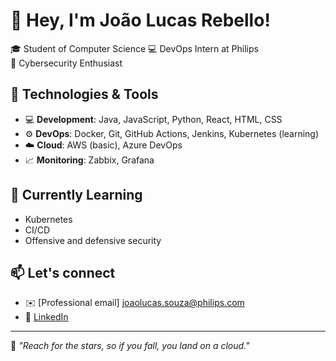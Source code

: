 # 👋  Hey, I'm João Lucas Rebello!

🎓 Student of Computer Science
💻  DevOps Intern at Philips  
🔐  Cybersecurity Enthusiast

## 🚀 Technologies & Tools

- 💻 **Development**: Java, JavaScript, Python, React, HTML, CSS  
- ⚙️ **DevOps**: Docker, Git, GitHub Actions, Jenkins, Kubernetes (learning)  
- ☁️ **Cloud**: AWS (basic), Azure DevOps  
- 📈 **Monitoring**: Zabbix, Grafana  
 
## 🌱 Currently Learning

- Kubernetes
- CI/CD
- Offensive and defensive security

## 📫 Let's connect

- ✉️ [Professional email] joaolucas.souza@philips.com  
- 💼 [LinkedIn](https://www.linkedin.com/in/joaolucasrebello)  

---

🧩 *"Reach for the stars, so if you fall, you land on a cloud."* 


